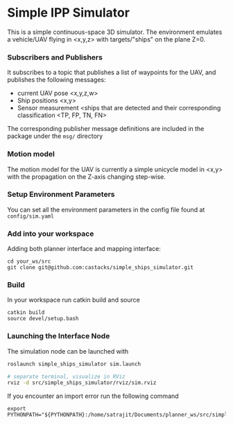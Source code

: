 # Simple IPP Simulator

This is a simple continuous-space 3D simulator. The environment emulates a vehicle/UAV flying in <x,y,z> with targets/"ships" on the plane Z=0. 

### Subscribers and Publishers
It subscribes to a topic that publishes a list of waypoints for the UAV, and publishes the following messages:

- current UAV pose <x,y,z,w>
- Ship positions <x,y>
- Sensor measurement <ships that are detected and their corresponding classification <TP, FP, TN, FN>

The corresponding publisher message definitions are included in the package under the `msg/` directory

### Motion model
The motion model for the UAV is currently a simple unicycle model in <x,y> with the propagation on the Z-axis changing step-wise. 

### Setup Environment Parameters
You can set all the environment parameters in the config file found at `config/sim.yaml`

### Add into your workspace
Adding both planner interface and mapping interface:
```
cd your_ws/src
git clone git@github.com:castacks/simple_ships_simulator.git
```

### Build
In your workspace run catkin build and source
```
catkin build
source devel/setup.bash
```

### Launching the Interface Node
The simulation node can be launched with
```bash
roslaunch simple_ships_simulator sim.launch

# separate terminal, visualize in RViz
rviz -d src/simple_ships_simulator/rviz/sim.rviz
```

If you encounter an import error run the following command
```
export PYTHONPATH="${PYTHONPATH}:/home/satrajit/Documents/planner_ws/src/simple_ships_simulator" 
```
